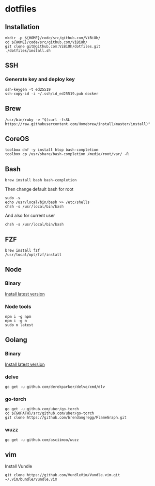 # dotfiles

## Installation

```
mkdir -p ${HOME}/code/src/github.com/ViBiOh/
cd ${HOME}/code/src/github.com/ViBiOh/
git clone git@github.com:ViBiOh/dotfiles.git
./dotfiles/install.sh
```

## SSH

### Generate key and deploy key

```
ssh-keygen -t ed25519
ssh-copy-id -i ~/.ssh/id_ed25519.pub docker
```

## Brew

```
/usr/bin/ruby -e "$(curl -fsSL https://raw.githubusercontent.com/Homebrew/install/master/install)"
```

## CoreOS

```
toolbox dnf -y install htop bash-completion
toolbox cp /usr/share/bash-completion /media/root/var/ -R
```

## Bash

```
brew install bash bash-completion
```

Then change default bash for root

```
sudo -s
echo /usr/local/bin/bash >> /etc/shells
chsh -s /usr/local/bin/bash
```

And also for current user

```
chsh -s /usr/local/bin/bash
```

## FZF

```
brew install fzf
/usr/local/opt/fzf/install
```

## Node

### Binary

[Install latest version](https://nodejs.org/en/download/)

### Node tools

```
npm i -g npm
npm i -g n
sudo n latest
```

## Golang

### Binary

[Install latest version](https://golang.org/dl/)

### delve

```
go get -u github.com/derekparker/delve/cmd/dlv
```

### go-torch

```
go get -u github.com/uber/go-torch
cd ${GOPATH}/src/github.com/uber/go-torch
git clone https://github.com/brendangregg/FlameGraph.git
```

### wuzz

```
go get -u github.com/asciimoo/wuzz
```

## vim

Install Vundle

```
git clone https://github.com/VundleVim/Vundle.vim.git ~/.vim/bundle/Vundle.vim
```
